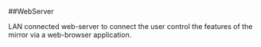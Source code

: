 ##WebServer

LAN connected web-server to connect the user control the features of the mirror via a web-browser application.
